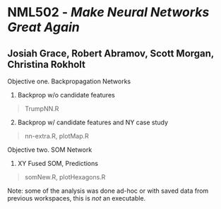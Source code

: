 # NML502 - *Make Neural Networks Great Again*

## Josiah Grace, Robert Abramov, Scott Morgan, Christina Rokholt

Objective one. Backpropagation Networks

1. Backprop w/o candidate features

> TrumpNN.R

2. Backprop w/ candidate features and NY case study

> nn-extra.R, plotMap.R 

Objective two. SOM Network

1. XY Fused SOM, Predictions

> somNew.R, plotHexagons.R

Note: some of the analysis was done ad-hoc or with saved data from previous workspaces, this is *not* an executable.

